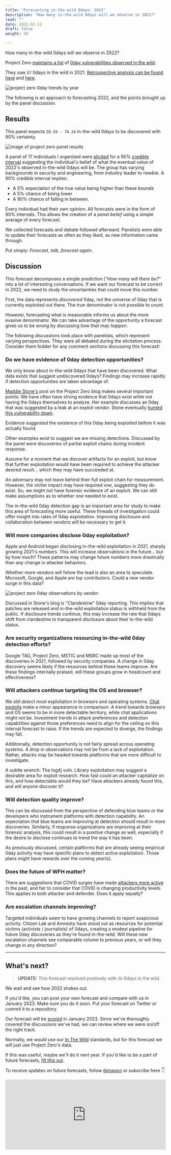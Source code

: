 ```yaml
---
title: "Forecasting in-the-wild 0days: 2022"
description: "How many in-the-wild 0days will we observe in 2022?"
lead: ""
date: 2022-01-11
draft: false
weight: 50

---
```


How many in-the-wild 0days will we observe in 2022?

Project Zero [maintains a list](https://docs.google.com/spreadsheets/d/1lkNJ0uQwbeC1ZTRrxdtuPLCIl7mlUreoKfSIgajnSyY/view#gid=0) of [0day vulnerabilities observed in the wild](https://googleprojectzero.blogspot.com/p/0day.html).

They saw `57` 0days in the wild in 2021. [Retrospective analysis can be found here](https://twitter.com/maddiestone/status/1479171458307813377) and [here](https://googleprojectzero.github.io/0days-in-the-wild/rca.html).

![project zero 0day trends by year](0day-chart.png)

The following is an approach to forecasting 2022, and the points brought up by the panel discussion.

## Results

This panel expects `28.59 - 74.24` in-the-wild 0days to be discovered with 90% certainty.

![image of project zero panel results](p0-panel-results.png)

A panel of 17 individuals I organized were [elicited](/risk-measurement/docs/estimation/expert-elicitation/) for a 90% [credible interval](/risk-measurement/docs/estimation/intervals/) suggesting the individual's belief of what the eventual value of 2022's observed in-the-wild 0days will be. The group has varying backgrounds in security and engineering, from industry leader to newbie. A 90% credible interval implies:

- A 5% expectation of the true value being higher than these bounds
- A 5% chance of being lower
- A 90% chance of falling in between.

Every individual had their own opinion. All forecasts were in the form of 90% intervals. This allows the creation of a _panel belief_ using a simple average of every forecast.

We collected forecasts and debate followed afterward. Panelists were able to update their forecasts as often as they liked, as new information came through.

Put simply: _Forecast, talk, forecast again_.

## Discussion

This forecast decomposes a simple prediction ("_How many will there be?_" into a lot of interesting conversations. If we want our forecast to be correct in 2022, we need to study the uncertainties that could move this number.

First, the data represents _discovered_ 0day, not the universe of 0day that is currently exploited out there. The true denominator is not possible to count.

However, forecasting what is measurable informs us about the more evasive denominator. We can take advantage of the opportunity a forecast gives us to be _wrong_ by discussing _how that may happen_.

The following discussions took place with panelists, which represent varying perspectives. They were all debated during the elicitation process. Consider them fodder for any comment sections discussing this forecast!

### Do we have evidence of 0day detection opportunities?

We only know about in-the-wild 0days that have been discovered. What data exists that suggest undiscovered 0days? Findings may increase rapidly if detection opportunities are taken advantage of.

[Maddie Stone's](https://googleprojectzero.blogspot.com/2020/07/detection-deficit-year-in-review-of-0.html) post on the Project Zero blog makes several important points: We have often have strong evidence that 0days exist while not having the 0days themselves to analyze. Her example discusses an 0day that was suggested by a leak at an exploit vendor. Stone eventually [hunted this vulnerability down](https://bugs.chromium.org/p/project-zero/issues/detail?id=1942).

Evidence _suggested_ the existence of this 0day being exploited before it was actually found.

Other examples exist to suggest we are missing detections. Discussed by the panel were discoveries of partial exploit chains during incident response.

Assume for a moment that we discover artifacts for an exploit, but know that further exploitation would have been required to achieve the attacker desired result... which they may have succeeded at.

An adversary may not leave behind their full exploit chain for measurement. However, the victim impact may have required one, suggesting they do exist. So, we might not have forensic evidence of an exploit. We can still make assumptions as to whether one needed to exist.

The in-the-wild 0day detection gap is an important area for study to make this area of forecasting more useful. These threads of investigation could offer insight into rates of 0day exploitation. Improving disclosure and collaboration between vendors will be necessary to get it.

### Will more companies disclose 0day exploitation?

Apple and Android began disclosing in-the-wild exploitation in 2021, sharply growing 2021's numbers. This will increase observations in the future... but by how much? These patterns may change future numbers more drastically than any change in attacker behaviors.

Whether more vendors will follow the lead is also an area to speculate. Microsoft, Google, and Apple are top contributors. Could a new vendor surge in this data?

![project zero 0day observations by vendor](0day-chart-vendor.png)

Discussed in Stone's blog is "Clandestine" 0day reporting. This implies that patches are released and in-the-wild exploitation status is withheld from the public. If disclosure trends continue, this may increase the rate that 0days shift from clandestine to transparent disclosure about their in-the-wild status.

### Are security organizations resourcing in-the-wild 0day detection efforts?

Google TAG, Project Zero, MSTIC and MSRC made up most of the discoveries in 2021, followed by security companies. A change in 0day discovery seems likely if the resources behind these teams improve. Are these findings internally praised, will these groups grow in headcount and effectiveness?

### Will attackers continue targeting the OS and browser?

We still _detect_ most exploitation in browsers and operating systems. [Chat exploits](https://citizenlab.ca/2021/09/forcedentry-nso-group-imessage-zero-click-exploit-captured-in-the-wild/) make a minor appearance in comparison. A trend towards browsers and OS seems to be in more detectable territory, while chat applications might not be. Investment trends in attack preferences and detection capabilities against those preferences need to align for the ceiling on this interval forecast to raise. If the trends are expected to diverge, the findings may fall.

Additionally, detection opportunity is not fairly spread across operating systems. A drop in observations may not be from a lack of exploitation. Rather, attacks may be headed towards platforms that are more difficult to investigate.

A subtle wrench: The log4j vuln. Library exploitation may suggest a desirable area for exploit research. How fast could an attacker capitalize on this, and how detectable would they be? Have attackers already found this, and will anyone discover it?

### Will detection quality improve?

This can be discussed from the perspective of defending blue teams or the developers who instrument platforms with detection capability. An expectation that blue teams are improving at detection should result in more discoveries. Similarly, if response organizations are improving at their forensic analysis, this could result in a positive change as well, especially if the desire to disclose continues to trend the way it has been.

As previously discussed, certain platforms that are already seeing empirical 0day activity may have specific plans to detect active exploitation. Those plans might have rewards over the coming year(s).

### Does the future of WFH matter?

There are suggestions that COVID surges have made [attackers more active](https://ato.watch/2020-decade/) in the past, and fair to consider that COVID is changing productivity levels. This applies to both attacker and defender. Does it apply equally?

### Are escalation channels improving?

Targeted individuals seem to have growing channels to report suspicious activity. Citizen Lab and Amnesty have stood out as resources for potential victims (activists / journalists) of 0days, creating a modest pipeline for future 0day discoveries as they're found in-the-wild. Will these new escalation channels see comparable volume to previous years, or will they change in any direction?

***

## What's next?

> **UPDATE:** This forecast resolved positively with `36` 0days in the wild.

We wait and see how 2022 shakes out.

If you'd like, you can post your own forecast and compare with us in January 2023. Make sure you do it soon. Put your forecast on Twitter or commit it to a repository.

Our forecast will be [scored](https://magoo.github.io/risk-measurement/docs/estimation/calibration/) in January 2023. Since we've thoroughly covered the discussions we've had, we can review where we were on/off the right track.

Normally, we would use our [In The Wild](https://magoo.github.io/risk-measurement/forecasts/in-the-wild/) standards, but for this forecast we will just use Project Zero's data.

If this was useful, maybe we'll do it next year. If you'd like to be a part of future forecasts, [fill this out](https://forms.gle/6LEgpZ6kWfTx1otaA).

To receive updates on future forecasts, follow [@magoo](https://www.twitter.com/magoo) or subscribe here 👇

<iframe
scrolling="no"
style="width:100%!important;height:220px;border:0px #ccc solid !important"
src="https://buttondown.email/risk?as_embed=true"
></iframe><br /><br />
